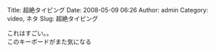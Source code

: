 Title: 超絶タイピング
Date: 2008-05-09 06:26
Author: admin
Category: video, ネタ
Slug: 超絶タイピング

これはすごい。。  
このキーボードがまた気になる  
<object height="355" width="425"><param name="movie" value="http://www.youtube.com/v/vk8ZFAM2N2s&amp;hl=ja"></param><param name="wmode" value="transparent"></param><embed src="http://www.youtube.com/v/vk8ZFAM2N2s&amp;hl=ja" type="application/x-shockwave-flash" wmode="transparent" height="355" width="425"></object>
